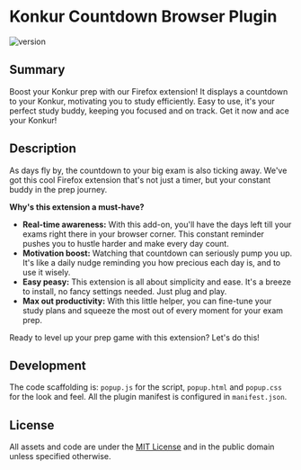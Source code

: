 # Konkur Countdown Browser Plugin

<p>
    <img src="https://img.shields.io/badge/version-1.2.0-blue" alt="version" />
</p>

## Summary

Boost your Konkur prep with our Firefox extension! It displays a countdown to your Konkur, motivating you to study efficiently. Easy to use, it's your perfect study buddy, keeping you focused and on track. Get it now and ace your Konkur!

## Description

As days fly by, the countdown to your big exam is also ticking away. We've got this cool Firefox extension that's not just a timer, but your constant buddy in the prep journey.

**Why's this extension a must-have?**

- **Real-time awareness:** With this add-on, you'll have the days left till your exams right there in your browser corner. This constant reminder pushes you to hustle harder and make every day count.
- **Motivation boost:** Watching that countdown can seriously pump you up. It's like a daily nudge reminding you how precious each day is, and to use it wisely.
- **Easy peasy:** This extension is all about simplicity and ease. It's a breeze to install, no fancy settings needed. Just plug and play.
- **Max out productivity:** With this little helper, you can fine-tune your study plans and squeeze the most out of every moment for your exam prep.

Ready to level up your prep game with this extension? Let's do this!

## Development

The code scaffolding is:
`popup.js` for the script, `popup.html` and `popup.css`
for the look and feel. All the plugin manifest is configured in
`manifest.json`.

## License

All assets and code are under the [MIT License](LICENSE) and in the public
domain unless specified otherwise.

